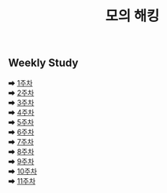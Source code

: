 <div align="center">
  <h1> 모의 해킹 </h1>
  <br />
</div>

## Weekly Study

➡ [1주차](https://github.com/yws-318/Penetration-Testing/tree/main/Master%20Plan/Week%201)<br />
➡ [2주차](https://github.com/yws-318/Penetration-Testing/tree/main/Master%20Plan/Week%202)<br />
➡ [3주차](https://github.com/yws-318/Penetration-Testing/tree/main/Master%20Plan/Week%203)<br />
➡ [4주차](https://github.com/yws-318/Penetration-Testing/tree/main/Master%20Plan/Week%204)<br />
➡ [5주차](https://github.com/yws-318/Penetration-Testing/tree/main/Master%20Plan/Week%205)<br />
➡ [6주차](https://github.com/yws-318/Penetration-Testing/tree/main/Master%20Plan/Week%206)<br />
➡ [7주차](https://github.com/yws-318/Penetration-Testing/tree/main/Master%20Plan/Week%207)<br />
➡ [8주차](https://github.com/yws-318/Penetration-Testing/tree/main/Master%20Plan/Week%208)<br />
➡ [9주차](https://github.com/yws-318/Penetration-Testing/tree/main/Master%20Plan/Week%209)<br />
➡ [10주차](https://github.com/yws-318/Penetration-Testing/tree/main/Master%20Plan/Week%2010)<br />
➡ [11주차](https://github.com/yws-318/Penetration-Testing/tree/main/Master%20Plan/Week%2011)<br />
